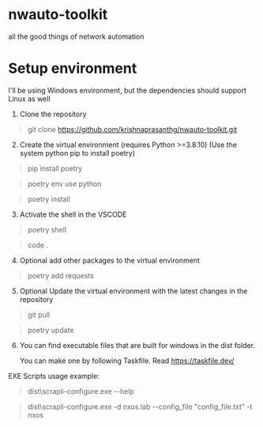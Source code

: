 # nwauto-toolkit
all the good things of network automation

Setup environment
=================

I'll be using Windows environment, but the dependencies should support Linux as well

1. Clone the repository
> git clone https://github.com/krishnaprasanthg/nwauto-toolkit.git

2. Create the virtual environment (requires Python >=3.8.10)
 (Use the system python pip to install poetry)

> pip install poetry

> poetry env use python

> poetry install

3. Activate the shell in the VSCODE

> poetry shell

> code .

4. Optional add other packages to the virtual environment

> poetry add requests

5. Optional Update the virtual environment with the latest changes in the repository 

> git pull

> poetry update

6. You can find executable files that are built for windows in the dist folder. 

    You can make one by following Taskfile. Read https://taskfile.dev/


EXE Scripts usage example:
> dist\scrapli-configure.exe --help

> dist\scrapli-configure.exe -d nxos.lab --config_file "config_file.txt" -t nxos
